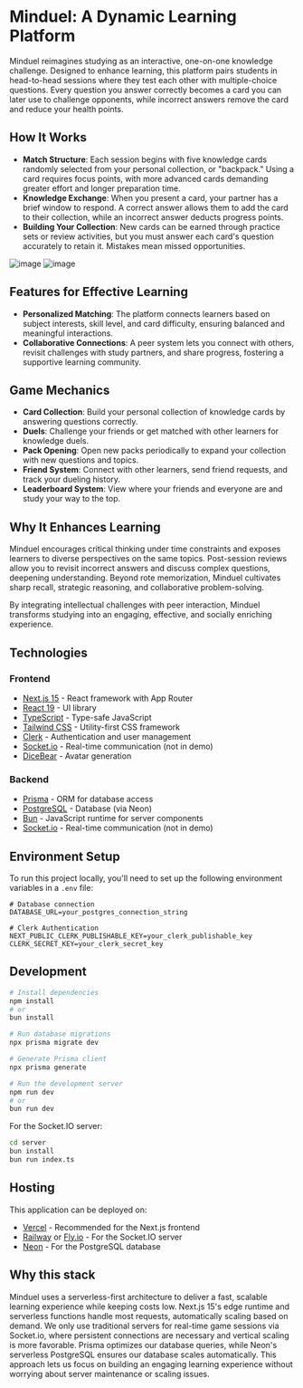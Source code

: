 # Minduel: A Dynamic Learning Platform

Minduel reimagines studying as an interactive, one-on-one knowledge challenge. Designed to enhance learning, this platform pairs students in head-to-head sessions where they test each other with multiple-choice questions. Every question you answer correctly becomes a card you can later use to challenge opponents, while incorrect answers remove the card and reduce your health points.

## How It Works

- **Match Structure**: Each session begins with five knowledge cards randomly selected from your personal collection, or "backpack." Using a card requires focus points, with more advanced cards demanding greater effort and longer preparation time.
- **Knowledge Exchange**: When you present a card, your partner has a brief window to respond. A correct answer allows them to add the card to their collection, while an incorrect answer deducts progress points.
- **Building Your Collection**: New cards can be earned through practice sets or review activities, but you must answer each card's question accurately to retain it. Mistakes mean missed opportunities.

![image](https://github.com/user-attachments/assets/2a26b386-1140-461a-a596-dc36616d01ef)
![image](https://github.com/user-attachments/assets/27bd600e-bbc5-4bb1-a671-d957ba1785ca)


## Features for Effective Learning

- **Personalized Matching**: The platform connects learners based on subject interests, skill level, and card difficulty, ensuring balanced and meaningful interactions.
- **Collaborative Connections**: A peer system lets you connect with others, revisit challenges with study partners, and share progress, fostering a supportive learning community.

## Game Mechanics

- **Card Collection**: Build your personal collection of knowledge cards by answering questions correctly.
- **Duels**: Challenge your friends or get matched with other learners for knowledge duels.
- **Pack Opening**: Open new packs periodically to expand your collection with new questions and topics.
- **Friend System**: Connect with other learners, send friend requests, and track your dueling history.
- **Leaderboard System**: View where your friends and everyone are and study your way to the top.

## Why It Enhances Learning

Minduel encourages critical thinking under time constraints and exposes learners to diverse perspectives on the same topics. Post-session reviews allow you to revisit incorrect answers and discuss complex questions, deepening understanding. Beyond rote memorization, Minduel cultivates sharp recall, strategic reasoning, and collaborative problem-solving.

By integrating intellectual challenges with peer interaction, Minduel transforms studying into an engaging, effective, and socially enriching experience.

## Technologies

### Frontend

- [Next.js 15](https://nextjs.org/) - React framework with App Router
- [React 19](https://react.dev/) - UI library
- [TypeScript](https://www.typescriptlang.org/) - Type-safe JavaScript
- [Tailwind CSS](https://tailwindcss.com/) - Utility-first CSS framework
- [Clerk](https://clerk.com/) - Authentication and user management
- [Socket.io](https://socket.io/) - Real-time communication (not in demo)
- [DiceBear](https://www.dicebear.com/) - Avatar generation

### Backend

- [Prisma](https://www.prisma.io/) - ORM for database access
- [PostgreSQL](https://www.postgresql.org/) - Database (via Neon)
- [Bun](https://bun.sh/) - JavaScript runtime for server components
- [Socket.io](https://socket.io/) - Real-time communication (not in demo)

## Environment Setup

To run this project locally, you'll need to set up the following environment variables in a `.env` file:

```
# Database connection
DATABASE_URL=your_postgres_connection_string

# Clerk Authentication
NEXT_PUBLIC_CLERK_PUBLISHABLE_KEY=your_clerk_publishable_key
CLERK_SECRET_KEY=your_clerk_secret_key
```

## Development

```bash
# Install dependencies
npm install
# or
bun install

# Run database migrations
npx prisma migrate dev

# Generate Prisma client
npx prisma generate

# Run the development server
npm run dev
# or
bun run dev
```

For the Socket.IO server:

```bash
cd server
bun install
bun run index.ts
```

## Hosting

This application can be deployed on:

- [Vercel](https://vercel.com/) - Recommended for the Next.js frontend
- [Railway](https://railway.app/) or [Fly.io](https://fly.io/) - For the Socket.IO server
- [Neon](https://neon.tech/) - For the PostgreSQL database

## Why this stack

Minduel uses a serverless-first architecture to deliver a fast, scalable learning experience while keeping costs low. Next.js 15's edge runtime and serverless functions handle most requests, automatically scaling based on demand. We only use traditional servers for real-time game sessions via Socket.io, where persistent connections are necessary and vertical scaling is more favorable. Prisma optimizes our database queries, while Neon's serverless PostgreSQL ensures our database scales automatically. This approach lets us focus on building an engaging learning experience without worrying about server maintenance or scaling issues.
